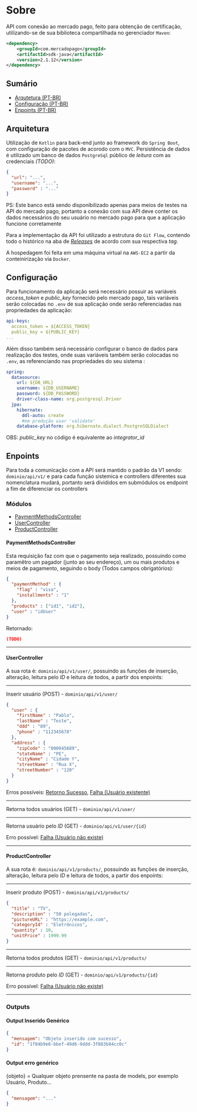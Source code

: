 # Sobre
API com conexão ao mercado pago, feito para obtenção de certificação, utilizando-se de sua biblioteca compartilhada no gerenciador `Maven`:

```xml
<dependency>
    <groupId>com.mercadopago</groupId>
    <artifactId>sdk-java</artifactId>
    <version>2.1.12</version>
</dependency>
```

## Sumário

* [Arqutetura (PT-BR)](#arquitetura)
* [Configuração (PT-BR)](#configuração)
* [Enpoints (PT-BR)](#enpoints)

## Arquitetura

Utilização de `Kotlin` para back-end junto ao framework do `Spring Boot`, com configuração de pacotes de acorodo com o `MVC`.
Persistência de dados é utilizado um banco de dados `PostgreSql` público de *leitura* com as credenciais  *(TODO)*:

```json
{
  "url": "...",
  "username": "...",
  "password" : "..."
}
```

PS: Este banco está sendo disponibilizado apenas para meios de testes na API do mercado pago, portanto a conexão com sua API deve conter os dados necessários do seu usuário no mercado pago para que a aplicação funcione corretamente

Para a implementação da API foi utilizado a estrutura do `Git Flow`, contendo todo o histórico na aba de [*Releases*](https://github.com/pabloaugustocm17/mercado-pago-api/releases) de acordo com sua respectiva *tag*.

A hospedagem foi feita em uma máquina virtual na `AWS-EC2` a partir da conteinirização via `Docker`.

## Configuração

Para funcionamento da aplicação será necessário possuir as variáveis *access_token* e *public_key* fornecido pelo mercado pago, tais variáveis serão colocadas no `.env` de sua aplicação onde serão referenciadas nas propriedades da aplicação:

```yml
api-keys:
  access_token = ${ACCESS_TOKEN}
  public_key = ${PUBLIC_KEY}
...
```
Além disso também será necessário configurar o banco de dados para realização dos testes, onde suas variáveis também serão colocadas no `.env`, as referenciando nas propriedades do seu sistema :

```yml
spring:
  datasource:
    url: ${DB_URL}
    username: ${DB_USERNAME}
    password: ${DB_PASSWORD}
    driver-class-name: org.postgresql.Driver
  jpa:
    hibernate:
      ddl-auto: create
      #em produção usar 'validate'
    database-platform: org.hibernate.dialect.PostgreSQLDialect
```

OBS: *public_key* no código é equivalente ao *integrator_id*

## Enpoints

Para toda a comunicação com a API será mantido o padrão da V1 sendo: `dominio/api/v1/` e para cada função sistemica e controllers diferentes sua nomenclatura mudará, portanto será divididos em submódulos os endpoint a fim de diferenciar os controllers

### Módulos

* [PaymentMethodsController](#paymentmethodscontroller)
* [UserController](#usercontroller)
* [ProductController](#productcontroller)

#### PaymentMethodsController

Esta requisição faz com que o pagamento seja realizado, possuindo como paramêtro um pagador (junto ao seu endereço), um ou mais produtos e meios de pagamento, seguindo o body (Todos campos obrigatórios): 

```json
{
  "paymentMethod" : {
    "flag" : "visa",
    "installments" : "1"
  },
  "products" : ["id1", "id2"],
  "user" : "idUser"
}
```

Retornado:

```json
(TODO)
```

----

#### UserController

A sua rota é: `dominio/api/v1/user/`, possuindo as funções de inserção, alteração, leitura pelo *ID* e leitura de todos, a partir dos enpoints:

----

Inserir usuário (POST) - `dominio/api/v1/user/`

```json 
{
  "user" : {
    "firstName" : "Pablo",
    "lastName" : "Teste",
    "ddd" : "89",
    "phone" : "112345678"
  },
  "address" : {
    "zipCode" : "000045689",
    "stateName" : "PE",
    "cityName" : "Cidade Y",
    "streetName" : "Rua X",
    "streetNumber" : "120"
  }
}
```

Erros possíveis: [Retorno Sucesso](#output-inserido-genérico), [Falha (Usuário existente)](#output-erro-genérico)

----

Retorna todos usuários (GET) - `dominio/api/v1/user/`


----

Retorna usuário pelo *ID* (GET) - `dominio/api/v1/user/{id}`

Erro possível: [Falha (Usuário não existe)](#output-erro-genérico)

----

#### ProductController

A sua rota é: `dominio/api/v1/products/`, possuindo as funções de inserção, alteração, leitura pelo *ID* e leitura de todos, a partir dos enpoints:

----

Inserir produto (POST) - `dominio/api/v1/products/`

```json
{
  "title" : "TV",
  "description" : "50 polegadas",
  "pictureURL" : "https://example.com",
  "categoryId" : "Eletrônicos",
  "quantity" : 10,
  "unitPrice" : 1999.99
}
```
----

Retorna todos produtos (GET) - `dominio/api/v1/products/`

----

Retorna produto pelo *ID* (GET) - `dominio/api/v1/products/{id}`

Erro possível: [Falha (Usuário não existe)](#output-erro-genérico)

----


### Outputs

#### Output Inserido Genérico

```json
{
  "mensagem": "Objeto inserido com sucesso",
  "id": "1f84b9e8-bbef-49d6-9ddd-3f883b84cc0c"
}
```

#### Output erro genérico

{objeto} = Qualquer objeto prensente na pasta de models, por exemplo Usuário, Produto...

```json
{
  "mensagem": "..."
}
```
